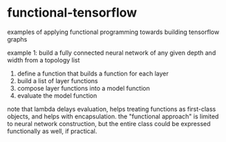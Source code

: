 # functional-tensorflow 
examples of applying functional programming towards building tensorflow graphs

example 1: build a fully connected neural network of any given depth and width from a topology list 

1) define a function that builds a function for each layer
2) build a list of layer functions
3) compose layer functions into a model function 
4) evaluate the model function

note that lambda delays evaluation, helps treating functions as first-class objects, and helps with encapsulation. the "functional approach" is limited to neural network construction, but the entire class could be expressed functionally as well, if practical.
